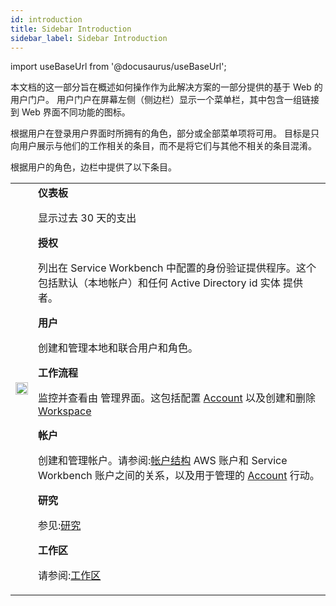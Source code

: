 ```yaml
---
id: introduction
title: Sidebar Introduction
sidebar_label: Sidebar Introduction
---
```


import useBaseUrl from '@docusaurus/useBaseUrl';

本文档的这一部分旨在概述如何操作作为此解决方案的一部分提供的基于 Web 的用户门户。
用户门户在屏幕左侧（侧边栏）显示一个菜单栏，其中包含一组链接到 Web 界面不同功能的图标。

根据用户在登录用户界面时所拥有的角色，部分或全部菜单项将可用。
目标是只向用户展示与他们的工作相关的条目，而不是将它们与其他不相关的条目混淆。

根据用户的角色，边栏中提供了以下条目。

<table>
<tr>
<td 宽度="150">
<img src={useBaseUrl('img/deployment/reference/admin_interface_00.jpg')} height="100%" width="100%" />
</td>
<td>
<b>仪表板</b>

显示过去 30 天的支出

<b>授权</b>

列出在 Service Workbench 中配置的身份验证提供程序。这个
包括默认（本地帐户）和任何 Active Directory id 实体
提供者。

<b>用户</b>

创建和管理本地和联合用户和角色。

<b>工作流程</b>

监控并查看由
管理界面。这包括配置 [Account](/deployment/post_deployment/link_aws_account) 以及创建和删除 [Workspace](/user_guide/sidebar/common/workspaces/introduction)

<b>帐户</b>

创建和管理帐户。请参阅:[帐户结构](/user_guide/account_structure)
AWS 账户和 Service Workbench 账户之间的关系，以及用于管理的 [Account](/deployment/post_deployment/link_aws_account)
行动。

<b>研究</b>

参见:[研究](/user_guide/sidebar/common/studies/introduction)

<b>工作区</b>

请参阅:[工作区](/user_guide/sidebar/common/workspaces/introduction)

</td>
</tr>
</table>
